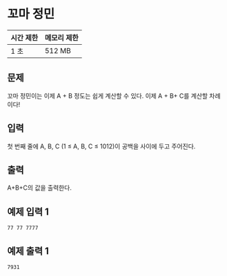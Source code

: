 # 꼬마 정민

 

| 시간 제한 | 메모리 제한 |
| :-------- | :---------- |
| 1 초      | 512 MB      |



## 문제

꼬마 정민이는 이제 A + B 정도는 쉽게 계산할 수 있다. 이제 A + B+ C를 계산할 차례이다!



## 입력

첫 번째 줄에 A, B, C (1 ≤ A, B, C ≤ 1012)이 공백을 사이에 두고 주어진다.



## 출력

A+B+C의 값을 출력한다.



## 예제 입력 1

```
77 77 7777
```



## 예제 출력 1

```
7931
```